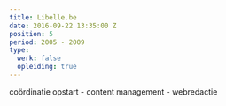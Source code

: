 ```yaml
---
title: Libelle.be
date: 2016-09-22 13:35:00 Z
position: 5
period: 2005 - 2009
type:
  werk: false
  opleiding: true
---
```


coördinatie opstart - content management - webredactie
